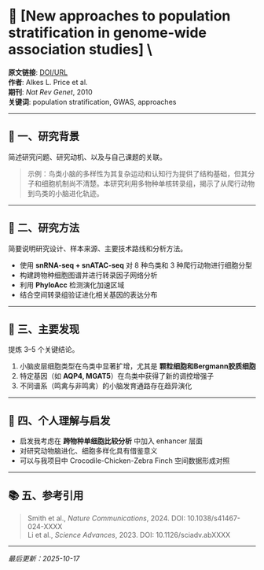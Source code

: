 # 📄 [New approaches to population stratification in genome-wide association studies] \
**原文链接**: [DOI/URL](https://doi.org/10.1038/nrg2813) \
**作者**: Alkes L. Price et al.  \
**期刊**: *Nat Rev Genet*, 2010 \
**关键词**: population stratification, GWAS, approaches

---

## 🧠 一、研究背景
简述研究问题、研究动机、以及与自己课题的关联。

> 示例：鸟类小脑的多样性为其复杂运动和认知行为提供了结构基础，但其分子和细胞机制尚不清楚。本研究利用多物种单核转录组，揭示了从爬行动物到鸟类的小脑进化轨迹。

---

## 🔬 二、研究方法
简要说明研究设计、样本来源、主要技术路线和分析方法。

- 使用 **snRNA-seq + snATAC-seq** 对 8 种鸟类和 3 种爬行动物进行细胞分型  
- 构建跨物种细胞图谱并进行转录因子网络分析  
- 利用 **PhyloAcc** 检测演化加速区域  
- 结合空间转录组验证进化相关基因的表达分布

---

## 🧩 三、主要发现
提炼 3–5 个关键结论。

1. 小脑皮层细胞类型在鸟类中显著扩增，尤其是 **颗粒细胞和Bergmann胶质细胞**  
2. 特定基因（如 **AQP4, MGAT5**）在鸟类中获得了新的调控增强子  
3. 不同谱系（鸣禽与非鸣禽）的小脑发育通路存在趋异演化

---

## 💬 四、个人理解与启发
- 启发我考虑在 **跨物种单细胞比较分析** 中加入 enhancer 层面
- 对研究动物脑进化、细胞多样化具有借鉴意义
- 可以与我项目中 Crocodile-Chicken-Zebra Finch 空间数据形成对照

---

## 📚 五、参考引用
> Smith et al., *Nature Communications*, 2024. DOI: 10.1038/s41467-024-XXXX  
> Li et al., *Science Advances*, 2023. DOI: 10.1126/sciadv.abXXXX  

---

*最后更新：2025-10-17*
